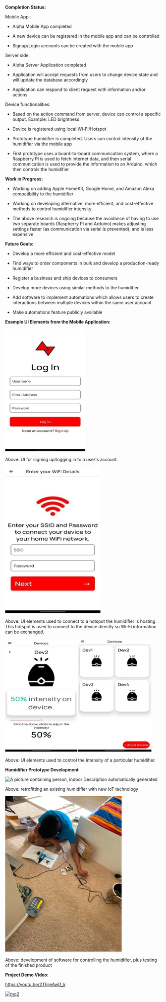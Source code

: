 **Completion Status:**

Mobile App:

-   Alpha Mobile App completed

-   A new device can be registered in the mobile app and can be
    controlled

-   Signup/Login accounts can be created with the mobile app

Server side:

-   Alpha Server Application completed

-   Application will accept requests from users to change device state
    and will update the database accordingly

-   Application can respond to client request with information and/or
    actions

Device functionalities:

-   Based on the action command from server, device can control a
    specific output. Example: LED brightness

-   Device is registered using local Wi-Fi/Hotspot

-   Prototype humidifier is completed. Users can control intensity of
    the humidifier via the mobile app

-   First prototype uses a board-to-board communication system, where a
    Raspberry Pi is used to fetch internet data, and then serial
    communication is used to provide the information to an Arduino,
    which then controls the humidifier

**Work in Progress:**

-   Working on adding Apple HomeKit, Google Home, and Amazon Alexa
    compatibility to the humidifier

-   Working on developing alternative, more efficient, and
    cost-effective methods to control humidifier intensity

-   The above research is ongoing because the avoidance of having to use
    two separate boards (Raspberry Pi and Arduino) makes adjusting
    settings faster (as communication via serial is prevented), and is
    less expensive

**Future Goals:**

-   Develop a more efficient and cost-effective model

-   Find ways to order components in bulk and develop a production-ready
    humidifier

-   Register a business and ship devices to consumers

-   Develop more devices using similar methods to the humidifier

-   Add software to implement automations which allows users to create
    interactions between multiple devices within the same user account

-   Make automations feature publicly available

**Example UI Elements from the Mobile Application:**

![page3image39158800](https://github.com/Redworth/Humidifier-Project-Docs/blob/main/docs/sign_up_photo.jpg?raw=true)

Above: UI for signing up/logging in to a user's account.

![page3image39159424](https://github.com/Redworth/Humidifier-Project-Docs/blob/main/docs/wifi.jpg?raw=true)

Above: UI elements used to connect to a hotspot the humidifier is
hosting. This hotspot is used to connect to the device directly so Wi-Fi
information can be exchanged.

![page3image39159008](https://github.com/Redworth/Humidifier-Project-Docs/blob/main/docs/screen1.jpg?raw=true)![page3image39159216](https://github.com/Redworth/Humidifier-Project-Docs/blob/main/docs/screen2.jpg?raw=true)

Above: UI elements used to control the intensity of a particular
humidifier.

**Humidifier Prototype Development**

![A picture containing person, indoor Description automatically
generated](https://github.com/Redworth/Humidifier-Project-Docs/blob/main/docs/screen3.png?raw=true)

Above: retrofitting an existing humidifier with new IoT technology

![](https://github.com/Redworth/Humidifier-Project-Docs/blob/main/docs/screen4.png?raw=true)

Above: development of software for controlling the humidifier, plus
testing of the finished product

**Project Demo Video:**

<https://youtu.be/2ThjjeAwD_k>

[![mq2](https://user-images.githubusercontent.com/63020497/209744144-6ad2e2c5-4b73-4883-9f7f-548695b9aaf3.jpg)](https://youtu.be/2ThjjeAwD_k)

